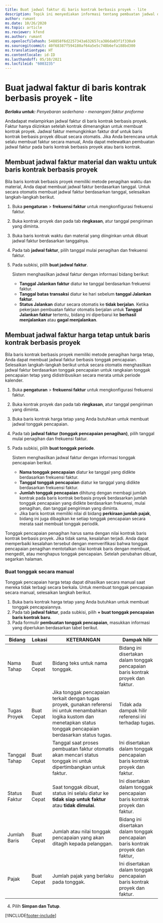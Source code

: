 ```yaml
---
title: Buat jadwal faktur di baris kontrak berbasis proyek - lite
description: Topik ini menyediakan informasi tentang pembuatan jadwal dan tonggak pencapaian faktur.
author: rumant
ms.date: 10/26/2020
ms.topic: article
ms.reviewer: kfend
ms.author: rumant
ms.openlocfilehash: 548858f6d2257343a632657ca386da03f1f330a9
ms.sourcegitcommit: 40f68387f594180af64a5e5c748b6efa188bd300
ms.translationtype: HT
ms.contentlocale: id-ID
ms.lasthandoff: 05/10/2021
ms.locfileid: "6003235"
---
```

# <a name="create-invoice-schedules-on-a-project-based-contract-line---lite"></a>Buat jadwal faktur di baris kontrak berbasis proyek - lite

_**Berlaku untuk:** Penyebaran sederhana - menangani faktur proforma_

Andadapat melampirkan jadwal faktur di baris kontrak berbasis proyek. Faktur hanya diizinkan setelah kontrak dimenangkan untuk membuat kontrak proyek. Jadwal faktur memungkinkan faktur draf untuk baris kontrak berbasis proyek dibuat secara otomatis. Jika Anda berencana untuk selalu membuat faktur secara manual, Anda dapat melewatkan pembuatan jadwal faktur pada baris kontrak berbasis proyek atau baris kontrak.

## <a name="create-a-time-and-material-invoice-schedule-for-a-project-based-contract-line"></a>Membuat jadwal faktur material dan waktu untuk baris kontrak berbasis proyek

Bila baris kontrak berbasis proyek memiliki metode penagihan waktu dan material, Anda dapat membuat jadwal faktur berdasarkan tanggal. Untuk secara otomatis membuat jadwal faktur berdasarkan tanggal, selesaikan langkah-langkah berikut.

1. Buka **pengaturan** > **frekuensi faktur** untuk mengkonfigurasi frekuensi faktur.
2. Buka kontrak proyek dan pada tab **ringkasan**, atur tanggal pengiriman yang diminta.
3. Buka baris kontrak waktu dan material yang diinginkan untuk dibuat jadwal faktur berdasarkan tanggalnya. 
4. Pada tab **jadwal faktur**, pilih tanggal mulai penagihan dan frekuensi faktur. 
5. Pada subkisi, pilih **buat jadwal faktur**.

    Sistem menghasilkan jadwal faktur dengan informasi bidang berikut:

    - **Tanggal Jalankan faktur** diatur ke tanggal berdasarkan frekuensi faktur.
    - **Tanggal batas transaksi** diatur ke hari sebelum **tanggal Jalankan faktur**.
    - **Status Jalankan** diatur secara otomatis ke **tidak berjalan**. Ketika pekerjaan pembuatan faktur otomatis berjalan untuk **Tanggal Jalankan faktur** tertentu, bidang ini diperbarui ke **berhasil menjalankan** atau **gagal menjalankan**.

## <a name="create-a-fixed-price-invoice-schedule-for-a-project-based-contract-line"></a>Membuat jadwal faktur harga tetap untuk baris kontrak berbasis proyek

Bila baris kontrak berbasis proyek memiliki metode penagihan harga tetap, Anda dapat membuat jadwal faktur berbasis tonggak pencapaian. Selesaikan langkah-langkah berikut untuk secara otomatis menghasilkan jadwal faktur berdasarkan tonggak pencapaian untuk rangkaian tonggak pencapaian tetap yang didistribusikan secara merata untuk periode kalender.

1. Buka **pengaturan** > **frekuensi faktur** untuk mengkonfigurasi frekuensi faktur.
2. Buka kontrak proyek dan pada tab **ringkasan**, atur tanggal pengiriman yang diminta.
3. Buka baris kontrak harga tetap yang Anda butuhkan untuk membuat jadwal tonggak pencapaian. 
4. Pada tab **jadwal faktur (tonggak pencapaian penagihan)**, pilih tanggal mulai penagihan dan frekuensi faktur. 
5. Pada subkisi, pilih **buat tonggak periode**.

    Sistem menghasilkan jadwal faktur dengan informasi tonggak pencapaian berikut.

    - **Nama tonggak pencapaian** diatur ke tanggal yang didikte berdasarkan frekuensi faktur.
    - **Tanggal tonggak pencapaian** diatur ke tanggal yang didikte berdasarkan frekuensi faktur.
    - **Jumlah tonggak pencapaian** dihitung dengan membagi jumlah kontrak pada baris kontrak berbasis proyek berdasarkan jumlah tonggak pencapaian yang didikte berdasarkan frekuensi, mulai penagihan, dan tanggal pengiriman yang diminta.
    - Jika baris kontrak memiliki nilai di bidang **perkiraan jumlah pajak**, bidang ini juga dibagikan ke setiap tonggak pencapaian secara merata saat membuat tonggak periodik.

Tonggak pencapaian penagihan harus sama dengan nilai kontrak baris kontrak berbasis proyek. Jika tidak sama, kesalahan terjadi. Anda dapat memperbaiki kesalahan tersebut dengan memverifikasi bahwa tonggak pencapaian penagihan mentotalkan nilai kontrak baris dengan membuat, mengedit, atau menghapus tonggak pencapaian. Setelah perubahan dibuat, segarkan halaman.

### <a name="manually-create-milestones"></a>Buat tonggak secara manual

Tonggak pencapaian harga tetap dapat dihasilkan secara manual saat mereka tidak terbagi secara berkala. Untuk membuat tonggak pencapaian secara manual, selesaikan langkah berikut.

1. Buka baris kontrak harga tetap yang Anda butuhkan untuk membuat tonggak pencapaiannya. 
2. Pada tab **jadwal faktur**, pada subkisi, pilih **+ buat tonggak pencapaian baris kontrak baru**.
3. Pada formulir **pembuatan tonggak pencapaian**, masukkan informasi yang diperlukan berdasarkan tabel berikut. 

| Bidang | Lokasi | KETERANGAN | Dampak hilir |
| --- | --- | --- | --- |
| Nama Tahap | Buat Cepat | Bidang teks untuk nama tonggak. | Bidang ini disertakan dalam tonggak pencapaian baris kontrak proyek dan faktur. |
| Tugas Proyek | Buat Cepat | Jika tonggak pencapaian terkait dengan tugas proyek, gunakan referensi ini untuk menambahkan logika kustom dan menetapkan status tonggak pencapaian berdasarkan status tugas. | Tidak ada dampak hilir referensi ini terhadap tugas. |
| Tanggal Tahap | Buat Cepat | Tanggal saat proses pembuatan faktur otomatis akan mencari status tonggak ini untuk dipertimbangkan untuk faktur. | Ini disertakan dalam tonggak pencapaian baris kontrak proyek dan faktur. |
| Status Faktur | Buat Cepat | Saat tonggak dibuat, status ini selalu diatur ke **tidak siap untuk faktur** atau **tidak dimulai**. | Ini disertakan dalam tonggak pencapaian baris kontrak proyek dan faktur. |
| Jumlah Baris | Buat Cepat | Jumlah atau nilai tonggak pencapaian yang akan ditagih kepada pelanggan. | Bidang ini disertakan dalam tonggak pencapaian baris kontrak proyek dan faktur, |
| Pajak | Buat Cepat | Jumlah pajak yang berlaku pada tonggak. | Ini disertakan dalam tonggak pencapaian baris kontrak proyek dan faktur. |

4. Pilih **Simpan dan Tutup**.


[!INCLUDE[footer-include](../../includes/footer-banner.md)]